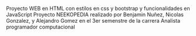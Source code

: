 Proyecto WEB en HTML con estilos en css y bootstrap y funcionalidades en JavaScript
Proyecto NEEKOPEDIA realizado por Benjamin Nuñez, Nicolas Gonzalez, y Alejandro Gomez en el 3er semenstre de la carrera Analista programador computacional
